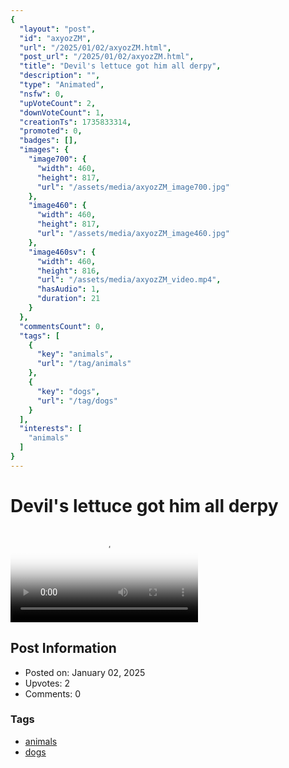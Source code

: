 ```yaml
---
{
  "layout": "post",
  "id": "axyozZM",
  "url": "/2025/01/02/axyozZM.html",
  "post_url": "/2025/01/02/axyozZM.html",
  "title": "Devil's lettuce got him all derpy",
  "description": "",
  "type": "Animated",
  "nsfw": 0,
  "upVoteCount": 2,
  "downVoteCount": 1,
  "creationTs": 1735833314,
  "promoted": 0,
  "badges": [],
  "images": {
    "image700": {
      "width": 460,
      "height": 817,
      "url": "/assets/media/axyozZM_image700.jpg"
    },
    "image460": {
      "width": 460,
      "height": 817,
      "url": "/assets/media/axyozZM_image460.jpg"
    },
    "image460sv": {
      "width": 460,
      "height": 816,
      "url": "/assets/media/axyozZM_video.mp4",
      "hasAudio": 1,
      "duration": 21
    }
  },
  "commentsCount": 0,
  "tags": [
    {
      "key": "animals",
      "url": "/tag/animals"
    },
    {
      "key": "dogs",
      "url": "/tag/dogs"
    }
  ],
  "interests": [
    "animals"
  ]
}
---
```


# Devil's lettuce got him all derpy

<video controls playsinline loop poster="/assets/media/axyozZM_image460.jpg">
  <source src="/assets/media/axyozZM_video.mp4" type="video/mp4">
  Your browser does not support the video tag.
</video>

## Post Information

- Posted on: January 02, 2025
- Upvotes: 2
- Comments: 0

### Tags

- [animals](/tag/animals)
- [dogs](/tag/dogs)
